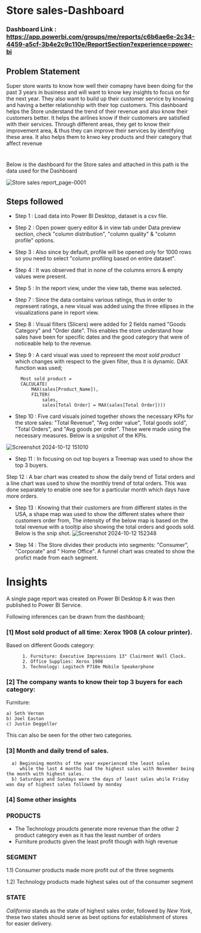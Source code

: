 # Store sales-Dashboard

### Dashboard Link : https://app.powerbi.com/groups/me/reports/c6b6ae6e-2c34-4459-a5cf-3b4e2c9c110e/ReportSection?experience=power-bi

## Problem Statement

Super store wants to know how well their comapny have been doing for the past 3 years in business and will want to know key insights to focus on for the next year. They also want to build up their customer service by knowing and having a better relationship with their top customers.
This dashboard helps the Store understand the trend of their revenue and also know their customers better. It helps the airlines know if their customers are satisfied with their services. Through different areas, they get to know their improvement area, & thus they can improve their services by identifying these area. It also helps them to knwo key products and their category that affect revenue

#
Below is the dashboard for the Store sales and attached in this path is the data used for the Dashboard

![Store sales report_page-0001](https://github.com/user-attachments/assets/2a073091-c40a-4036-9b28-75b45be799d9)
## Steps followed 

- Step 1 : Load data into Power BI Desktop, dataset is a csv file.
- Step 2 : Open power query editor & in view tab under Data preview section, check "column distribution", "column quality" & "column profile" options.
- Step 3 : Also since by default, profile will be opened only for 1000 rows so you need to select "column profiling based on entire dataset".
- Step 4 : It was observed that in none of the columns errors & empty values were present.
- Step 5 : In the report view, under the view tab, theme was selected.
- Step 7 : Since the data contains various ratings, thus in order to represent ratings, a new visual was added using the three ellipses in the visualizations pane in report view. 
- Step 8 : Visual filters (Slicers) were added for 2 fields named "Goods Category" and "Order date". This enables the store understand how sales have been for specific dates and the good category that were of noticeable help to the revenue.
- Step 9 : A card visual was used to represent the *most sold product* which changes with respect to the given filter, thus it is dynamic. DAX function was used;
        
        Most sold product = 
        CALCULATE(
            MAX(sales[Product_Name]),
            FILTER(
                sales,
                sales[Total Order] = MAX(sales[Total Order])))


- Step 10 : Five card visuals joined together shows the necessary KPIs for the store sales: "Total Revenue", "Avg order value", Total goods sold", "Total Orders", and "Avg goods per order". These were made using the necessary measures.
Below is a snipshot of the KPIs.

![Screenshot 2024-10-12 151010](https://github.com/user-attachments/assets/a667f878-6693-4404-9037-ad09fb3d4c5a)


- Step 11 : In focusing on out top buyers a Treemap was used to show the top 3 buyers.

Step 12 : A bar chart was created to show the daily trend of Total orders and a line chart was used to show the monthly trend of total orders. This was done separately to enable one see for a particular month which days have more orders.

- Step 13 : Knowing that their customers are from different states in the USA, a shape map was used to show the different states where their customers order from, The intensity of the below map is based on the total revenue with a tooltip also showing the total orders and goods sold.
Below is the snip shot.
![Screenshot 2024-10-12 152348](https://github.com/user-attachments/assets/52ba7c21-41de-400e-b948-553720f61e8c)

- Step 14 : The Store divides their products into segments: "Consumer", "Corporate" and " Home Office". A funnel chart was created to show the profict made from each segment.



# Insights

A single page report was created on Power BI Desktop & it was then published to Power BI Service.

Following inferences can be drawn from the dashboard;

### [1] Most sold product of all time: Xerox 1908 (A colour printer).

   Based on different Goods category:


          1. Furniture: Executive Impressions 13" Clairmont Wall Clock.
          2. Office Supplies: Xerox 1908
          3. Technology: Logitech P710e Mobile Speakerphone 
           
### [2] The company wants to know their top 3 buyers for each category:
   Furniture:

    a) Seth Vernon
    b) Joel Easton
    c) Justin Deggeller
  
  This can also be seen for the other two categories.

  
  ### [3] Month and daily trend of sales.
  
      a) Beginning months of the year experienced the least sales 
         while the last 4 months had the highest sales with November being the month with highest sales.
      b) Saturdays and Sundays were the days of least sales while Friday was day of highest sales followed by monday

 ### [4] Some other insights

 ### PRODUCTS
 - The Technology proudcts generate more revenue than the other 2 product category even as it has the least number of orders
 - Furniture products given the least profit though with high revenue
  
 ### SEGMENT
 
 1.1) Consumer products made more profit out of the three segments
 
 1.2) Technology products made highest sales out of the consumer segment

 ### STATE
 *California* stands as the state of highest sales order, followed by *New York*, these two states should serve as best options for establishment of stores for easier delivery.
 



